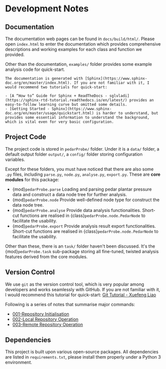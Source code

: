 # Development Notes

## Documentation

The documentation web pages can be found in `docs/build/html/`. Please open `index.html` to enter the documentation which provides comprehensive descriptions and working examples for each class and function we provided.

Other than the documentation, `examples/` folder provides some example analysis code for quick-start.

```{note}
The documentation is generated with [Sphinx](https://www.sphinx-doc.org/en/master/index.html). If you are not familiar with it, I would recommend two tutorials for quick-start:

- [A “How to” Guide for Sphinx + ReadTheDocs - sglvladi](https://sphinx-rtd-tutorial.readthedocs.io/en/latest/) provides an easy-to-follow learning curve but omitted some details.
- [Getting Started - Sphinx](https://www.sphinx-doc.org/en/master/usage/quickstart.html) is harder to understand, but provides some essential information to understand the background, which is vital even for very basic configuration.
```

## Project Code

The project code is stored in `pedarProbe/` folder. Under it is a `data/` folder, a default output folder `output/`, a `config/` folder storing configuration variables.

Except for these folders, you must have noticed that there are also some `.py` files, including `parse.py`, `node.py`, `analyse.py`, `export.py`. These are **core modules** for this package:

- {mod}`pedarProbe.parse`
    Loading and parsing pedar plantar pressure data and construct a data node tree for further analysis.
- {mod}`pedarProbe.node`
    Provide well-defined node type for construct the data node tree.
- {mod}`pedarProbe.analyse`
    Provide data analysis functionalities. Short-cut functions are realised in {class}`pedarProbe.node.PedarNode` to facilitate the usability.
- {mod}`pedarProbe.export`
    Provide analysis result export functionalities. Short-cut functions are realised in {class}`pedarProbe.node.PedarNode` to facilitate the usability.

Other than these, there is an `task/` folder haven't been discussed. It's the {mod}`pedarProbe.task` sub-package storing all fine-tuned, twisted analysis features derived from the core modules.

## Version Control

We use `git` as the version control tool, which is very popular among developers and works seamlessly with GitHub. If you are not familiar with it, I would recommend this tutorial for quick-start: [Git Tutorial - Xuefeng Liao](https://www.liaoxuefeng.com/wiki/896043488029600)

Following is a series of notes that summarise major commands:

- [001-Repository Initialisation](https://dynalist.io/d/98jG0ek7Inu6QtMoBTjP4vj6)
- [002-Local Repository Operation](https://dynalist.io/d/4L3UM0yhrYAriHjoQTptEMBk)
- [003-Remote Repository Operation](https://dynalist.io/d/0NozPTssxkVC8aVebCbNmBkR)

## Dependencies

This project is built upon various open-source packages. All dependencies are listed in `requirements.txt`, please install them properly under a Python 3 environment.
